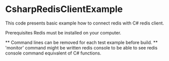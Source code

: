 # CsharpRedisClientExample

This code presents basic example how to connect redis with C# redis client.

Prerequisites
Redis must be installed on your computer.



** Command lines can be removed for each test example before build.
** 'monitor' command might be written redis console to be able to see redis console command equivalent of C# functions.
